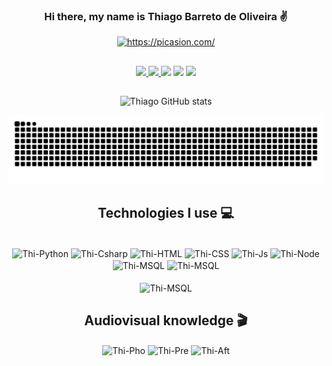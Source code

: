 <div align="center">

### Hi there, my name is Thiago Barreto de Oliveira ✌
<div align="center">
  <a href="https://www.linkedin.com/in/thiago-barreto-de-oliveira/">

<a href="https://picasion.com/"><img src="https://i.picasion.com/pic92/e12f20e1073a0f34aaa9ec5b367216eb.gif" width="300" height="300" border="0" alt="https://picasion.com/" /></a><br /><a href="https://picasion.com/"></a>

##
 
<div> 
    <a href="https://www.youtube.com/c/ThiagoGamertg" target="_blank"><img src="https://img.shields.io/badge/YouTube-FF0000?style=for-the-badge&logo=youtube&logoColor=white" target="_blank">
</a>
  <a href="https://www.instagram.com/barth.tytwo/" target="_blank"><img src="https://img.shields.io/badge/-Instagram-%23E4405F?style=for-the-badge&logo=instagram&logoColor=white" target="_blank">
</a>
 	<a href="www.twitch.tv/bndtw" target="_blank"><img src="https://img.shields.io/badge/Twitch-9146FF?style=for-the-badge&logo=twitch&logoColor=white" target="_blank"></a>
  <a href = "thiago.barreto.oliveira22@gmail.com"><img src="https://img.shields.io/badge/-Gmail-%23333?style=for-the-badge&logo=gmail&logoColor=white" target="_blank"></a>
  <a href="https://www.linkedin.com/in/thiago-oliveira-5b2287206/" target="_blank"><img src="https://img.shields.io/badge/-LinkedIn-%230077B5?style=for-the-badge&logo=linkedin&logoColor=white" target="_blank">
</a> 

##

  ![Thiago GitHub stats](https://github-readme-stats.vercel.app/api?username=BOThiago&show_icons=true&theme=radical)
  
  ![Github Snake Animation](https://raw.githubusercontent.com/Platane/snk/output/github-contribution-grid-snake.svg)
  
  </div> 

 ## Technologies I use 💻

  <div style="display: inline_block"><br>
  <img align="center" alt="Thi-Python" src="https://img.shields.io/badge/Python-14354C?style=for-the-badge&logo=python&logoColor=white">
  <img align="center" alt="Thi-Csharp" src="https://img.shields.io/badge/C%23-239120?style=for-the-badge&logo=c-sharp&logoColor=white">
  <img align="center" alt="Thi-HTML" src="https://img.shields.io/badge/HTML5-E34F26?style=for-the-badge&logo=html5&logoColor=white">
  <img align="center" alt="Thi-CSS" src="https://img.shields.io/badge/CSS3-1572B6?style=for-the-badge&logo=css3&logoColor=white">
  <img align="center" alt="Thi-Js" src="https://img.shields.io/badge/JavaScript-F7DF1E?style=for-the-badge&logo=javascript&logoColor=black">
  <img align="center" alt="Thi-Node" src="https://img.shields.io/badge/Node.js-43853D?style=for-the-badge&logo=node.js&logoColor=white">
  <img align="center" alt="Thi-MSQL" src="https://img.shields.io/badge/MySQL-005C84?style=for-the-badge&logo=mysql&logoColor=white"> 
  <img align="center" alt="Thi-MSQL" src="https://img.shields.io/badge/PHP-777BB4?style=for-the-badge&logo=php&logoColor=white">
  <div style="display: inline_block"><br>
  <img align="center" alt="Thi-MSQL" src="https://img.shields.io/badge/TypeScript-3178C6?style=for-the-badge&logo=php&logoColor=white">    
    
  </div>

<div>

## Audiovisual knowledge 🎬

  <img align="center" alt="Thi-Pho" src="https://aleen42.github.io/badges/src/photoshop.svg">
  <img align="center" alt="Thi-Pre" src="https://aleen42.github.io/badges/src/premiere.svg">
  <img align="center" alt="Thi-Aft" src="https://aleen42.github.io/badges/src/after_effects.svg">
</div>
